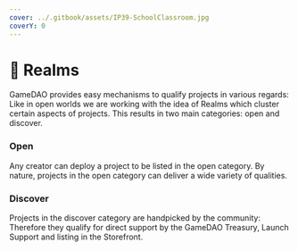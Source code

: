 ```yaml
---
cover: ../.gitbook/assets/IP39-SchoolClassroom.jpg
coverY: 0
---
```


# 🍒 Realms

GameDAO provides easy mechanisms to qualify projects in various regards: Like in open worlds we are working with the idea of Realms which cluster certain aspects of projects. This results in two main categories: open and discover.&#x20;

### Open

Any creator can deploy a project to be listed in the open category. By nature, projects in the open category can deliver a wide variety of qualities.

### Discover

Projects in the discover category are handpicked by the community: Therefore they qualify for direct support by the GameDAO Treasury, Launch Support and listing in the Storefront.

